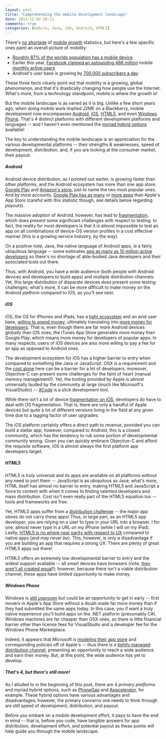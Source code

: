 ```yaml
---
layout: post
title: "Comprehending the mobile development landscape"
date: 2012-12-02 18:11
comments: true
categories: [mobile, Java, iOS, Android, HTML5]
---
```


There's [no shortage](http://www.forbes.com/sites/parmyolson/2012/12/04/5-eye-opening-stats-that-show-the-world-is-going-mobile/) of [mobile growth](http://www.forbes.com/sites/connieguglielmo/2012/12/04/mary-meekers-must-read-interent-trends-report-says-android-phone-uptake-bests-apple/) statistics, but here's a few specific ones paint an overall picture of mobility:

* [Roughly 87% of the worlds population has a mobile device](http://www.digitalbuzzblog.com/infographic-2012-mobile-growth-statistics/)
* Earlier this year, [Facebook claimed an astounding 488 million](http://readwrite.com/2012/07/05/top-trends-of-2012-the-continuing-rapid-growth-of-mobile) mobile [monthly active users ](http://thediscoblog.com/blog/2012/11/28/the-essence-of-mobile-app-performance/)
* Android's user base is growing by [700,000 subscribers a day](http://www.digitalbuzzblog.com/infographic-2012-mobile-growth-statistics/) 

These three facts clearly point out that mobility is a growing, global phenomenon, and that it's drastically changing how people use the Internet. What's more, from a technology standpoint, mobile is where the growth is! 

But the mobile landscape is as varied as it is big. Unlike a few short years ago, when doing mobile work implied J2ME on a Blackberry, mobile development now encompasses [Android](http://www.android.com/), [iOS](http://en.wikipedia.org/wiki/IOS), [HTML5](http://en.wikipedia.org/wiki/HTML5), and even [Windows Phone](http://dev.windowsphone.com/en-us). That's 4 distinct platforms with different development platforms and languages -- and I haven't even mentioned the [myriad hybrid options](http://thediscoblog.com/blog/2012/09/01/cost-and-the-great-mobile-app-debate/) available! 

The key to understanding the mobile landscape is an appreciation for the various developmental platforms -- their strengths & weaknesses, speed of development, distribution, and, if you are looking at the consumer market, their payout.

##### Android

Android device distribution, as I pointed out earlier, is growing faster than other platforms, and the Android ecosystem has more than one app store: [Google Play](https://play.google.com/store?hl=en) and [Amazon's store](http://www.amazon.com/mobile-apps/b?ie=UTF8&node=2350149011), just to name the two most popular ones. And by most accounts, [Google Play has as many](http://www.engadget.com/2012/06/27/google-play-hits-600000-apps/) or [more apps](http://news.cnet.com/8301-1035_3-57521252-94/can-apples-app-store-maintain-its-lead-over-google-play/) than Apple's App Store (careful with this statistic though, see details below regarding _payouts_). 

The massive adoption of Android, however, has lead to [fragmentation](http://opensignal.com/reports/fragmentation.php), which does present some significant challenges with respect to testing. In fact, the reality for most developers is that it is almost impossible to test an app on all combinations of device-OS version profiles in a cost effective manner (this is a growing service industry, by the way). 

On a positive note, Java, the native language of Android apps, is a fairly ubiquitous language -- some estimates [peg as many as 10 million active developers](http://en.wikipedia.org/wiki/Java_%28programming_language%29) so there's no shortage of able-bodied Java developers and their associated tools out there. 

Thus, with Android, you have a wide audience (both people with Android devices and developers to build apps) and multiple distribution channels. Yet, this large distribution of disparate devices does present some testing challenges; what's more, it can be more difficult to make money on the Android platform compared to iOS, as you'll see next.  

##### iOS

iOS, the OS for iPhones and iPads, has a [tight ecosystem](http://mobile.tutsplus.com/tutorials/iphone/understanding-the-ios-ecosystem/) and an avid user base, [willing to spend money](http://www.androidauthority.com/are-iphone-users-richer-better-educated-than-android-users-105032/), ultimately translating into [more money for developers](http://www.forbes.com/sites/darcytravlos/2012/08/22/five-reasons-why-google-android-versus-apple-ios-market-share-numbers-dont-matter/). That is, even though there are far more Android devices globally than iOS ones, the iTunes App Store generates more money than Google Play, which means more money for developers of popular apps. In many respects, users of iOS devices are also more willing to pay a fee for an app as opposed to Android ones. 

The development ecosystem for iOS has a higher barrier to entry when compared to something like Java or JavaScript. OSX is a requirement and the [cost alone](http://store.apple.com/us/browse/home/shop_mac/family/macbook_pro) here can be a barrier for a lot of developers; moreover, Objective-C can present some challenges for the faint of heart (manual memory management!). Yet, the tooling provided by Apple is almost universally lauded by the community at large (much like Microsoft's VisualStudio) -- [XCode](https://developer.apple.com/xcode/) is a slick development tool. 

While there isn't a lot of device [fragmentation on iOS](http://bgr.com/2012/06/12/apple-ios-fragmentation-iphone/), developers do have to deal with OS fragmentation. That is, there are only a handful of Apple devices but quite a lot of different versions living in the field at any given time due to a lagging factor of user upgrades. 

The iOS platform certainly offers a direct path to revenue, provided you can build a stellar app; however, compared to Android, this is a closed community, which has the tendency to rub some portion of developmental community wrong. Given you can quickly embrace Objective-C and afford the requisite software, iOS is almost always the first platform app developers target. 

##### HTML5

HTML5 is truly universal and its apps are available on all platforms without any need to port them -- JavaScript is as ubiquitous as Java; what's more, HTML itself has almost no barrier to entry, making HTML5 and JavaScript a force to content with when it comes to finding talented developers and mass distribution. Cost isn't even really part of the HTML5 equation too -- tools and frameworks are free. 

Yet, HTML5 apps suffer from a [distribution challenge](http://thediscoblog.com/blog/2012/09/07/past-performance-is-no-guarantee-of-future-results/) -- the major app stores do not carry these apps! Thus, in large part, as an HTML5 app developer, you are relying on a user to type in your URL into a browser. I for one, almost never type in a URL on my iPhone (while I will on my iPad). Lastly, [HTML5 is no where near parity with respect to UX](http://thediscoblog.com/blog/2012/09/25/modevtablet-2012-video-mobile-web-realities/) compared to native apps (and may _never be_). This, however, is only a disadvantage if you are building an app that requires a strong UX. There are plenty of great HTML5 apps out there! 

HTML5 offers an extremely low developmental barrier to entry and the widest support available -- all smart devices have browsers (note, [they aren't all created equal](http://thediscoblog.com/blog/2012/09/24/a-tale-of-three-browsers/)!); however, because there isn't a viable distribution channel, these apps have limited opportunity to make money. 

##### Windows Phone

Windows is [still unproven](http://www.forbes.com/sites/ericsavitz/2012/12/04/microsoft-dec-qtr-surface-sales-below-1m-units-analyst-says/) but could be an opportunity to get in early -- first movers in Apple's App Store without a doubt made far more money than if they had submitted the same apps today. In this case, you if want a truly native experience you'll build apps on the .NET platform (presumably C#). Windows machines are far cheaper than OSX ones, so there is little financial barrier other than license fees for VisualStudio and a developer fee for the Windows Phone Marketplace. 

Indeed, it appears that Microsoft is [modeling their app store](http://www.windowsphone.com/en-us/store) and corresponding policies off of Apple's -- thus there is a [tightly managed distribution channel](http://www.inquisitr.com/423599/windows-phone-8-app-downloads-improve-by-100/), presenting an opportunity to reach a wide audience and earn their money. But, at this point, the wide audience has yet to develop.

##### That's 4, but there's still more!

As I alluded to in the beginning of this post, there are 4 _primary platforms_ and myriad hybrid options, such as [PhoneGap](http://phonegap.com/) and [Appcelerator](http://www.appcelerator.com/), for example. These hybrid options have various advantages and disadvantages; however, the primary concerns one needs to think through are still speed of development, distribution, and payout.  

Before you embark on a mobile development effort, it pays to have the end in mind -- that is, before you code, have tangible answers for app distribution, development effort, and potential payout as these points will help guide you through the mobile landscape. 


